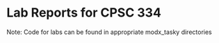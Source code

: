 <h1>Lab Reports for CPSC 334</h1>

Note: Code for labs can be found in appropriate modx_tasky directories
